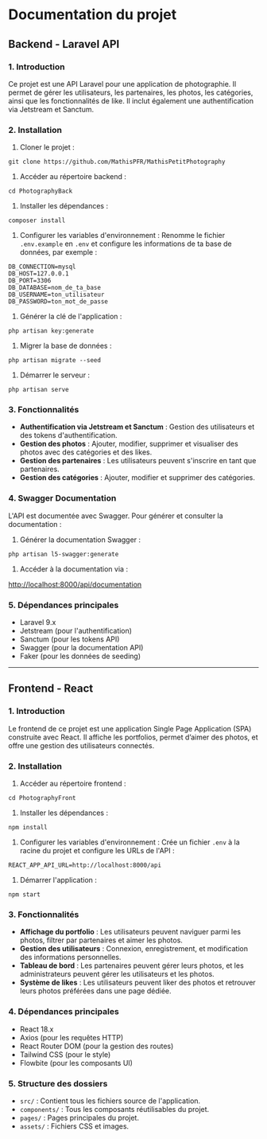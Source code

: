 # Documentation du projet


## **Backend - Laravel API**


### **1. Introduction**

Ce projet est une API Laravel pour une application de photographie. Il permet de gérer les utilisateurs, les partenaires, les photos, les catégories, ainsi que les fonctionnalités de like. Il inclut également une authentification via Jetstream et Sanctum.


### **2. Installation**



1. Cloner le projet :


```
git clone https://github.com/MathisPFR/MathisPetitPhotography

```



1. Accéder au répertoire backend :


```
cd PhotographyBack

```



1. Installer les dépendances :


```
composer install

```



1. Configurer les variables d'environnement : Renomme le fichier `.env.example` en `.env` et configure les informations de ta base de données, par exemple :


```
DB_CONNECTION=mysql
DB_HOST=127.0.0.1
DB_PORT=3306
DB_DATABASE=nom_de_ta_base
DB_USERNAME=ton_utilisateur
DB_PASSWORD=ton_mot_de_passe

```



1. Générer la clé de l'application :


```
php artisan key:generate

```



1. Migrer la base de données :


```
php artisan migrate --seed

```



1. Démarrer le serveur :


```
php artisan serve
```



### **3. Fonctionnalités**



* **Authentification via Jetstream et Sanctum** : Gestion des utilisateurs et des tokens d'authentification.
* **Gestion des photos** : Ajouter, modifier, supprimer et visualiser des photos avec des catégories et des likes.
* **Gestion des partenaires** : Les utilisateurs peuvent s'inscrire en tant que partenaires.
* **Gestion des catégories** : Ajouter, modifier et supprimer des catégories.


### **4. Swagger Documentation**

L'API est documentée avec Swagger. Pour générer et consulter la documentation :



1. Générer la documentation Swagger :


```
php artisan l5-swagger:generate

```



1. Accéder à la documentation via :

[http://localhost:8000/api/documentation](http://localhost:8000/api/documentation)


### **5. Dépendances principales**



* Laravel 9.x
* Jetstream (pour l'authentification)
* Sanctum (pour les tokens API)
* Swagger (pour la documentation API)
* Faker (pour les données de seeding)


---


## **Frontend - React**


### **1. Introduction**

Le frontend de ce projet est une application Single Page Application (SPA) construite avec React. Il affiche les portfolios, permet d’aimer des photos, et offre une gestion des utilisateurs connectés.


### **2. Installation**



1. Accéder au répertoire frontend :


```
cd PhotographyFront

```



1. Installer les dépendances :


```
npm install

```



1. Configurer les variables d'environnement : Crée un fichier `.env` à la racine du projet et configure les URLs de l'API :


```
REACT_APP_API_URL=http://localhost:8000/api

```



1. Démarrer l'application :


```
npm start
```



### **3. Fonctionnalités**



* **Affichage du portfolio** : Les utilisateurs peuvent naviguer parmi les photos, filtrer par partenaires et aimer les photos.
* **Gestion des utilisateurs** : Connexion, enregistrement, et modification des informations personnelles.
* **Tableau de bord** : Les partenaires peuvent gérer leurs photos, et les administrateurs peuvent gérer les utilisateurs et les photos.
* **Système de likes** : Les utilisateurs peuvent liker des photos et retrouver leurs photos préférées dans une page dédiée.


### **4. Dépendances principales**



* React 18.x
* Axios (pour les requêtes HTTP)
* React Router DOM (pour la gestion des routes)
* Tailwind CSS (pour le style)
* Flowbite (pour les composants UI)


### **5. Structure des dossiers**



* `src/` : Contient tous les fichiers source de l'application.
* `components/` : Tous les composants réutilisables du projet.
* `pages/` : Pages principales du projet.
* `assets/` : Fichiers CSS et images.